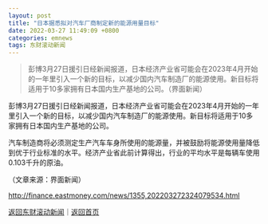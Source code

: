 ```yaml
---
layout: post
title: "日本据悉拟对汽车厂商制定新的能源用量目标"
date: 2022-03-27 11:49:09 +0800
categories: emnews
tags: 东财滚动新闻
---
```

> 彭博3月27日援引日经新闻报道，日本经济产业省可能会在2023年4月开始的一年里引入一个新的目标，以减少国内汽车制造厂的能源使用。新目标将适用于10多家拥有日本国内生产基地的公司。（界面新闻）

<p>彭博3月27日援引日经新闻报道，日本经济产业省可能会在2023年4月开始的一年里引入一个新的目标，以减少国内汽车制造厂的能源使用。新目标将适用于10多家拥有日本国内生产基地的公司。</p>
 <p>汽车制造商将必须测定生产汽车车身所使用的能源量，并被鼓励将能源使用量降低到优于行业标准的水平。经济产业省此前计算得出，行业的平均水平是每辆车使用0.103千升的原油。</p><p class="em_media">（文章来源：界面新闻）</p>

<http://finance.eastmoney.com/news/1355,202203272324079534.html>

[返回东财滚动新闻](//finews.withounder.com/emnews/)｜[返回首页](//finews.withounder.com/)